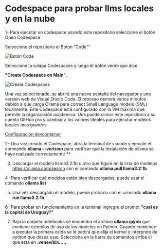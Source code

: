 # Codespace para probar llms locales y en la nube


1- Para ejecutar un codespace usando este repositorio seleccione el botón Open Codespace

Seleccione el repositorio el Boton "Code""


![Botón Code](imagenes/Code_btn.png)

Seleccione la solapa Codespaces y luego el botón verde que dice

 **"Create Codespace on Main"**.  

![Create Codespaces](imagenes/CreateCodespace.png)

Una vez seleccionado, se abrirá una nueva pestaña del navegador y una version web de Visual Studio Code. El proceso demora varios minutos debido a que carga Ollama para correct Small Language models (SML) localmente.
Este Codespace está configurado con la VM máxima que permite la organización academica. Uds puede clonar este repositorio a su cuenta GitHub pro y cambiar a los valores ideales para ejecutar modelos locales mas grandes

[Configuración devcontainer](.devcontainer/devcontainer.json)


2- Una vez creado el Codespace, abra la terminal de vscode y ejecute el comnando **ollama --verision** para verificar que la instalación de ollama se haya realizado correctamente.**

3. Descargar el modelo llama3.2:1b u otro que figure en la lista de modelos <https://ollama.com/search>  con el comando **ollama pull llama3.2:1b**

4- Para verificar qué modelos están bien descargados, puede usar el comando **ollama list**

5. Una vez descargado el modelo, puede probarlo con el comando **ollama run llama3.2:1b**

6- Para probar en funcionamiento en la terminal ingregre el prompt **"cual es la capital de Uruguay?"**

7. Bajo la carpeta notebooks se encuentra el archivo **ollama.ipynb** que contiene ejemplos de uso de los modelos en Python. Cuando comience a ejecutar la primera celda se le pedirá que elija el kernel o interprete de python que desea usar. Seleccione en la barra de comandos arriba el que esta en **.venev/bin.....**


